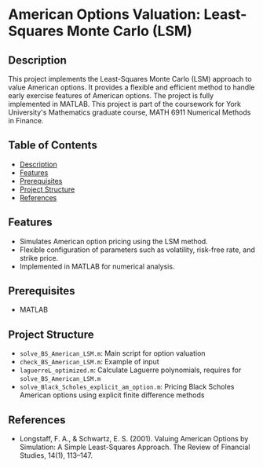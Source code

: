 # American Options Valuation: Least-Squares Monte Carlo (LSM)

## Description
This project implements the Least-Squares Monte Carlo (LSM) approach to value American options. It provides a flexible and efficient method to handle early exercise features of American options. The project is fully implemented in MATLAB. This project is part of the coursework for York University's Mathematics graduate course, MATH 6911 Numerical Methods in Finance.

## Table of Contents
- [Description](#description)
- [Features](#features)
- [Prerequisites](#prerequisites)
- [Project Structure](#project_structure)
- [References](#references)

## Features
- Simulates American option pricing using the LSM method.
- Flexible configuration of parameters such as volatility, risk-free rate, and strike price.
- Implemented in MATLAB for numerical analysis.

## Prerequisites
- MATLAB

## Project Structure
- `solve_BS_American_LSM.m`: Main script for option valuation
- `check_BS_American_LSM.m`: Example of input 
- `laguerreL_optimized.m`: Calculate Laguerre polynomials, requires for `solve_BS_American_LSM.m`
- `solve_Black_Scholes_explicit_am_option.m`: Pricing Black Scholes American options using explicit finite difference methods

## References
- Longstaff, F. A., & Schwartz, E. S. (2001). Valuing American Options by Simulation: A Simple Least-Squares Approach. The Review of Financial Studies, 14(1), 113–147.
